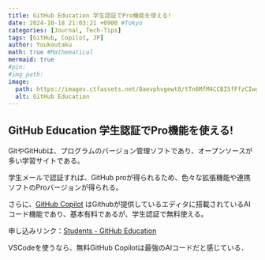 ```yaml
---
title: GitHub Education 学生認証でPro機能を使える!
date: 2024-10-18 21:03:21 +0900 #Tokyo
categories: [Journal, Tech-Tips]
tags: [GitHub, Copilot, JP]
author: Youkoutaku
math: true #Mathematical
mermaid: true
#pin: 
#img_path: 
image:
  path: https://images.ctfassets.net/8aevphvgewt8/tTn6MfM4CCBI5fFfzCIwg/4046591b58bfcdb3eaaf91fff7ed9979/codespaces.png
  alt: GitHub Education
---
```


## GitHub Education 学生認証でPro機能を使える!

GitやGitHubは、プログラムのバージョン管理ソフトであり、オープンソースが多い学習サイトである。

学生メールで認証すれば、GitHub proが得られるため、色々な拡張機能や連携ソフトのProバージョンが得られる。

さらに、[GitHub Copilot](https://github.com/features/copilot) はGithubが提供しているエディタに搭載されているAIコード機能であり、基本有料であるが、学生認証で無料使える。

申し込みリンク：[Students - GitHub Education](https://github.com/education/students/)

 VSCodeを使うなら、無料GitHub Copilotは最強のAIコードだと感じている．
